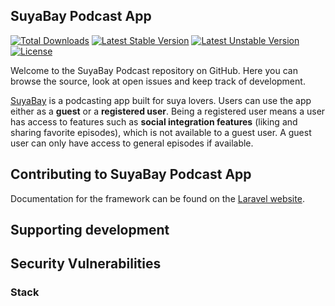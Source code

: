 ## SuyaBay Podcast App

[![Total Downloads](https://poser.pugx.org/laravel/framework/d/total.svg)](https://packagist.org/packages/laravel/framework)
[![Latest Stable Version](https://poser.pugx.org/laravel/framework/v/stable.svg)](https://packagist.org/packages/laravel/framework)
[![Latest Unstable Version](https://poser.pugx.org/laravel/framework/v/unstable.svg)](https://packagist.org/packages/laravel/framework)
[![License](https://poser.pugx.org/laravel/framework/license.svg)](https://packagist.org/packages/laravel/framework)

Welcome to the SuyaBay Podcast repository on GitHub. Here you can browse the source, look at open issues and keep track of development.

[SuyaBay](https://www.suyabay.com) is a podcasting app built for suya lovers. Users can use the app either as a **guest** or a **registered user**. Being a registered user means a user has access to features such as **social integration features** (liking and sharing favorite episodes), which is not available to a guest user. A guest user can only have access to general episodes if available.

## Contributing to SuyaBay Podcast App

Documentation for the framework can be found on the [Laravel website](http://laravel.com/docs).

## Supporting development


## Security Vulnerabilities



### Stack


